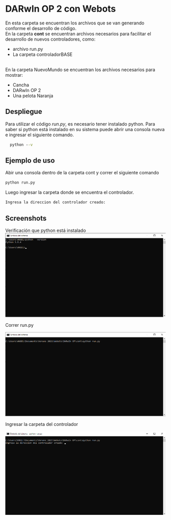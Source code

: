 # DARwIn OP 2 con Webots
En esta carpeta se encuentran los archivos que se van generando conforme el desarrollo de código.
<br>
En la carpeta **cont** se encuentran archivos necesarios para facilitar el desarrollo de nuevos controladores, como:
- archivo run.py
- La carpeta controladorBASE
<br>
En la carpeta NuevoMundo se encuentran los archivos necesarios para mostrar:

- Cancha
- DARwIn OP 2
- Una pelota Naranja


## Despliegue

Para utilizar el código _run.py_, es necesario tener instalado python.
Para saber si python está instalado en su sistema puede abrir una consola nueva e ingresar el siguiente comando.

```cmd
  python --v
```

## Ejemplo de uso

Abir una consola dentro de la carpeta cont y correr el siguiente comando

```cmd
python run.py
```

Luego ingresar la carpeta donde se encuentra el controlador.

```bash
Ingresa la direccion del controlador creado: 
```
## Screenshots

Verificación que python está instalado
![CMD Screenshot](https://raw.githubusercontent.com/99Angelrm/resources/48455e13fe9281f5fa0acc12aa0c50bbcefb4b4e/Screenshot.png)

Correr run.py

![run Screenshot](https://raw.githubusercontent.com/99Angelrm/resources/main/RunScreenshot.png)

Ingresar la carpeta del controlador

![run Screenshot](https://raw.githubusercontent.com/99Angelrm/resources/main/RunScreenshot2.png)
